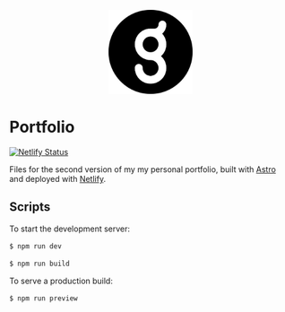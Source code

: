 <p align="center">
  <img src=".github/logo.png" height="150">
</p>

# Portfolio

[![Netlify Status](https://api.netlify.com/api/v1/badges/d7c7abcf-84b2-426d-9dd9-d52cf66aae19/deploy-status)](https://app.netlify.com/sites/courageous-boba-5504d0/deploys)

Files for the second version of my my personal portfolio, built with [Astro](https://astro.build/) and deployed with [Netlify](https://netlify.com/).

## Scripts

To start the development server:

```sh
$ npm run dev
```

```sh
$ npm run build
```

To serve a production build:

```sh
$ npm run preview
```
